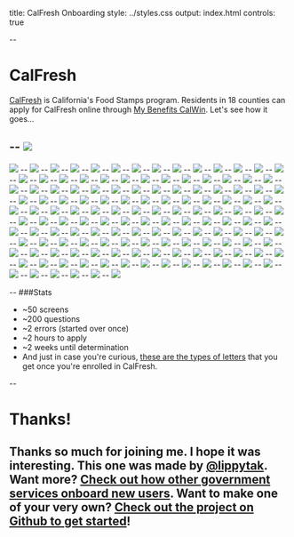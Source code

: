 title: CalFresh Onboarding
style: ../styles.css
output: index.html
controls: true

--
# CalFresh
[CalFresh](http://www.calfresh.ca.gov/) is California's Food Stamps program. Residents in 18 counties can apply for CalFresh online through [My Benefits CalWin](https://www.mybenefitscalwin.org/). Let's see how it goes...

--
<img src="pictures/3.1-calwin-home.jpg" class="bleed">
--
<img src="pictures/3.2-calwin-home.jpg" class="bleed">
--
<img src="pictures/3.3-calwin-home.jpg" class="bleed">
--
<img src="pictures/3.4-calwin-home.jpg" class="bleed">
--
<img src="pictures/3.5-calwin-home.jpg" class="bleed">
--
<img src="pictures/3.6-calwin-home.jpg" class="bleed">
--
<img src="pictures/3.7-calwin-home.jpg" class="bleed">
--
<img src="pictures/3.8-calwin-home.jpg" class="bleed">
--
<img src="pictures/3.9-calwin-home.jpg" class="bleed">
--
<img src="pictures/3.10-calwin-home.jpg" class="bleed">
--
<img src="pictures/4-county.jpeg" class="bleed">
--
<img src="pictures/4.1-county.jpg" class="bleed">
--
<img src="pictures/4.2-county.jpg" class="bleed">
--
<img src="pictures/4.3-county.jpg" class="bleed">
--
<img src="pictures/4.4-county.jpg" class="bleed">
--
<img src="pictures/4.5-county.jpg" class="bleed">
--
<img src="pictures/5-create-acct-contact-info.jpeg" class="bleed">
--
<img src="pictures/5.1-create-acct-contact-info.jpg" class="bleed">
--
<img src="pictures/5.2-create-acct-contact-info.jpg" class="bleed">
--
<img src="pictures/5_.1-create-acct-info.jpeg" class="bleed">
--
<img src="pictures/5_.1-create-acct-info.jpg" class="bleed">
--
<img src="pictures/5_.2-create-acct-info.jpg" class="bleed">
--
<img src="pictures/5_.3-create-acct-info.jpg" class="bleed">
--
<img src="pictures/5_.4-create-acct-info.jpg" class="bleed">
--
<img src="pictures/5_.5-create-acct-info.jpg" class="bleed">
--
<img src="pictures/5_.6-create-acct-info.jpg" class="bleed">
--
<img src="pictures/5_.8-create-acct-info.jpg" class="bleed">
--
<img src="pictures/6-create-acct-confirm.jpeg" class="bleed">
--
<img src="pictures/6.1-create-acct-confirm.jpg" class="bleed">
--
<img src="pictures/7-create-acct-email-conf.jpeg" class="bleed">
--
<img src="pictures/7.1-create-acct-email-conf.jpg" class="bleed">
--
<img src="pictures/7.2-create-acct-email-conf.jpg" class="bleed">
--
<img src="pictures/7.3-create-acct-email-conf.jpg" class="bleed">
--
<img src="pictures/8-sign-in-username.jpeg" class="bleed">
--
<img src="pictures/8.1-sign-in-username.jpg" class="bleed">
--
<img src="pictures/9.1-sign-in-pass.jpg" class="bleed">
--
<img src="pictures/10.1-congrats.jpg" class="bleed">
--
<img src="pictures/10.2-congrats.jpg" class="bleed">
--
<img src="pictures/10.3-congrats.jpg" class="bleed">
--
<img src="pictures/10.4-congrats.jpg" class="bleed">
--
<img src="pictures/11-apply.jpeg" class="bleed">
--
<img src="pictures/11.1-apply.jpg" class="bleed">
--
<img src="pictures/11.2-apply.jpg" class="bleed">
--
<img src="pictures/11.3-apply.jpg" class="bleed">
--
<img src="pictures/11.4-apply.jpg" class="bleed">
--
<img src="pictures/11.5-apply.jpg" class="bleed">
--
<img src="pictures/11.6-apply.jpg" class="bleed">
--
<img src="pictures/12-fine-print.jpeg" class="bleed">
--
<img src="pictures/12.1-fine-print.jpg" class="bleed">
--
<img src="pictures/12.2-fine-print.jpg" class="bleed">
--
<img src="pictures/12.3-fine-print.jpg" class="bleed">
--
<img src="pictures/12.4-fine-print.jpg" class="bleed">
--
<img src="pictures/12.5-fine-print.jpg" class="bleed">
--
<img src="pictures/12.6-fine-print.jpg" class="bleed">
--
<img src="pictures/12.7-fine-print.jpg" class="bleed">
--
<img src="pictures/12.8-fine-print.jpg" class="bleed">
--
<img src="pictures/13-select-program.jpeg" class="bleed">
--
<img src="pictures/13.1-select-program.jpg" class="bleed">
--
<img src="pictures/13.2-select-program.jpg" class="bleed">
--
<img src="pictures/13.3-select-program.jpg" class="bleed">
--
<img src="pictures/13.4-select-program.jpg" class="bleed">
--
<img src="pictures/13.5-select-program.jpg" class="bleed">
--
<img src="pictures/13.6-select-program.jpg" class="bleed">
--
<img src="pictures/13.7-select-program.jpg" class="bleed">
--
<img src="pictures/13.8-select-program.jpg" class="bleed">
--
<img src="pictures/13.9-select-program.jpg" class="bleed">
--
<img src="pictures/14-info.jpeg" class="bleed">
--
<img src="pictures/14.1-info.jpg" class="bleed">
--
<img src="pictures/14.2-info.jpg" class="bleed">
--
<img src="pictures/14.3-info.jpg" class="bleed">
--
<img src="pictures/14.4-info.jpg" class="bleed">
--
<img src="pictures/14.5-info.jpg" class="bleed">
--
<img src="pictures/14.6-info.jpg" class="bleed">
--
<img src="pictures/14.7-info.jpg" class="bleed">
--
<img src="pictures/15-your-info.jpeg" class="bleed">
--
<img src="pictures/15.1-your-info.jpg" class="bleed">
--
<img src="pictures/15.2-your-info.jpg" class="bleed">
--
<img src="pictures/15.3-your-info.jpg" class="bleed">
--
<img src="pictures/15.4-your-info.jpg" class="bleed">
--
<img src="pictures/15.5-your-info.jpg" class="bleed">
--
<img src="pictures/15.6-your-info.jpg" class="bleed">
--
<img src="pictures/16-submit_1.jpeg" class="bleed">
--
<img src="pictures/16.1-submit_1.jpg" class="bleed">
--
<img src="pictures/16.2-submit_1.jpg" class="bleed">
--
<img src="pictures/16.3-submit_1.jpg" class="bleed">
--
<img src="pictures/17-race.jpeg" class="bleed">
--
<img src="pictures/17.1-race.jpg" class="bleed">
--
<img src="pictures/17.2-race.jpg" class="bleed">
--
<img src="pictures/17.3-race.jpg" class="bleed">
--
<img src="pictures/18-gender_ssn.jpeg" class="bleed">
--
<img src="pictures/18.1-gender_ssn.jpg" class="bleed">
--
<img src="pictures/18.2-gender_ssn.jpg" class="bleed">
--
<img src="pictures/19-prior-aid.jpeg" class="bleed">
--
<img src="pictures/19.1-prior-aid.jpg" class="bleed">
--
<img src="pictures/20-your-home.jpeg" class="bleed">
--
<img src="pictures/21-people-confirm.jpeg" class="bleed">
--
<img src="pictures/22-submit_2.jpeg" class="bleed">
--
<img src="pictures/22.1-submit_2.jpg" class="bleed">
--
<img src="pictures/23-citizenship.jpeg" class="bleed">
--
<img src="pictures/23.1-citizenship.jpg" class="bleed">
--
<img src="pictures/23.2-citizenship.jpg" class="bleed">
--
<img src="pictures/24-disability.jpeg" class="bleed">
--
<img src="pictures/25-other-services.jpeg" class="bleed">
--
<img src="pictures/26-felon.jpeg" class="bleed">
--
<img src="pictures/26.1-felon.jpg" class="bleed">
--
<img src="pictures/26.2-felon.jpg" class="bleed">
--
<img src="pictures/26.3-felon.jpg" class="bleed">
--
<img src="pictures/27-facilities.jpeg" class="bleed">
--
<img src="pictures/28-prior-aid_military.jpeg" class="bleed">
--
<img src="pictures/29-people-summary.jpeg" class="bleed">
--
<img src="pictures/30-income-sources.jpeg" class="bleed">
--
<img src="pictures/31-quit.jpeg" class="bleed">
--
<img src="pictures/32-other-income.jpeg" class="bleed">
--
<img src="pictures/33-income-summary.jpeg" class="bleed">
--
<img src="pictures/33.1-income-summary.jpg" class="bleed">
--
<img src="pictures/33.2-income-summary.jpg" class="bleed">
--
<img src="pictures/34-resources.jpeg" class="bleed">
--
<img src="pictures/35-resources-accounts.jpeg" class="bleed">
--
<img src="pictures/36-resources-other.jpeg" class="bleed">
--
<img src="pictures/37-resources-property.jpeg" class="bleed">
--
<img src="pictures/38-resource-summary.jpeg" class="bleed">
--
<img src="pictures/39-expenses.jpeg" class="bleed">
--
<img src="pictures/40-expenses-housing-bills.jpeg" class="bleed">
--
<img src="pictures/41-expenses-child-support.jpeg" class="bleed">
--
<img src="pictures/42-expenses-summary.jpeg" class="bleed">
--
<img src="pictures/43-authorized-rep.jpeg" class="bleed">
--
<img src="pictures/44-certification.jpeg" class="bleed">
--
<img src="pictures/45-signature.jpeg" class="bleed">
--
<img src="pictures/46-docs-info.jpeg" class="bleed">
--
<img src="pictures/47-docs-details.jpeg" class="bleed">
--
<img src="pictures/47.1-docs-details.jpg" class="bleed">
--
<img src="pictures/47.2-docs-details.jpg" class="bleed">
--
<img src="pictures/47.3-docs-details.jpg" class="bleed">
--
<img src="pictures/49-docs-submit.jpeg" class="bleed">
--
<img src="pictures/50-interview-preference.jpeg" class="bleed">
--
<img src="pictures/51-vote.jpeg" class="bleed">
--
<img src="pictures/51.1-vote.jpg" class="bleed">
--
<img src="pictures/51.2-vote.jpg" class="bleed">
--
<img src="pictures/51.3-vote.jpg" class="bleed">
--
<img src="pictures/52-confirmation.jpeg" class="bleed">
--
<img src="pictures/52.1-confirmation.jpg" class="bleed">
--
<img src="pictures/52.2-confirmation.jpg" class="bleed">

--
###Stats
- ~50 screens
- ~200 questions
- ~2 errors (started over once)
- ~2 hours to apply
- ~2 weeks until determination
- And just in case you're curious, [these are the types of letters](http://lippytak.github.io/calfresh/) that you get once you're enrolled in CalFresh.

--
# Thanks!
Thanks so much for joining me. I hope it was interesting. This one was made by [@lippytak](http://www.twitter.com/lippytak). Want more? [Check out how other government services onboard new users](http://lippytak.github.io/citizen-onboard). Want to make one of your very own? [Check out the project on Github to get started](https://github.com/lippytak/citizen-onboard)!
--